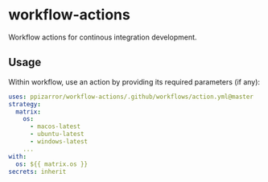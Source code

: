 # workflow-actions

Workflow actions for continous integration development.

## Usage

Within workflow, use an action by providing its required parameters (if any):

```yml
uses: ppizarror/workflow-actions/.github/workflows/action.yml@master
strategy:
  matrix:
    os:
      - macos-latest
      - ubuntu-latest
      - windows-latest
    ...
with:
  os: ${{ matrix.os }}
secrets: inherit
```
